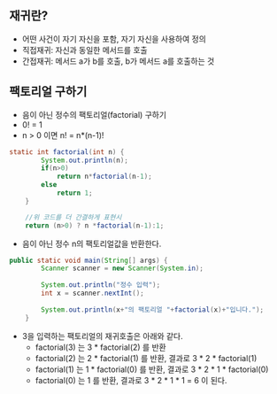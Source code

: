## 재귀란?
- 어떤 사건이 자기 자신을 포함, 자기 자신을 사용하여 정의
- 직접재귀: 자신과 동일한 메서드를 호출
- 간접재귀: 메서드 a가 b를 호출, b가 메서드 a를 호출하는 것

  
## 팩토리얼 구하기
- 음이 아닌 정수의 팩토리얼(factorial) 구하기
- 0! = 1
- n > 0 이면 n! = n*(n-1)!
```java
static int factorial(int n) {
		System.out.println(n);
		if(n>0)
			return n*factorial(n-1);
		else
			return 1;
	}
```
```java
	//위 코드를 더 간결하게 표현시
	return (n>0) ? n *factorial(n-1):1;
```
- 음이 아닌 정수 n의 팩토리얼값을 반환한다.

```java
public static void main(String[] args) {
		Scanner scanner = new Scanner(System.in);
		
		System.out.println("정수 입력");
		int x = scanner.nextInt();
		
		System.out.println(x+"의 팩토리얼 "+factorial(x)+"입니다.");
	}
```
- 3을 입력하는 팩토리얼의 재귀호출은 아래와 같다.
	 - factorial(3) 는 3 * factorial(2) 를 반환
	 - factorial(2) 는 2 * factorial(1) 를 반환, 결과로 3 * 2 * factorial(1)
	 - factorial(1) 는 1 * factorial(0) 를 반환, 결과로 3 * 2 * 1 * factorial(0)
	 - factorial(0) 는 1 를 반환, 결과로 3 * 2 * 1 * 1 = 6 이 된다.
